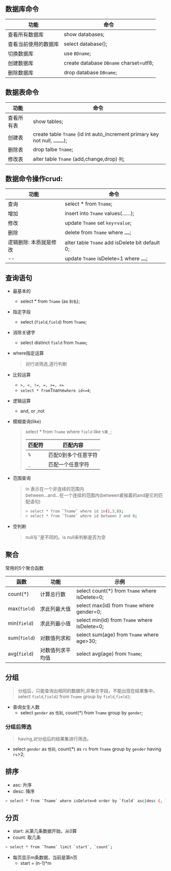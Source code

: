 ## 数据库命令

| 功能 | 命令 |
| --- | --- |
| 查看所有数据库 | show databases; |
| 查看当前使用的数据库 | select database(); |
| 切换数据库 | use `BDname`; |
| 创建数据库 | create database `DBname` charset=utf8; |
| 删除数据库 | drop database `DBname`; |

## 数据表命令

| 功能 | 命令 |
| --- | --- |
| 查看所有表 | show tables; |
| 创建表 | create table `Tname` (id int auto_increment primary key not null, `…………`); |
| 删除表 | drop talbe `Tname`; |
| 修改表 | alter table `Tname` (add,change,drop) `列`; |

## 数据命令操作crud:

| 功能 | 命令 |
| --- | --- |
| 查询 | select * from `Tname`; |
| 增加 | insert into `Tname` values(……); |
| 修改 | update `Tname` set `key`=`value`; |
| 删除 | delete from `Tname` where `……`; |
| 逻辑删除: 本质就是修改 | alter table `Tname` add isDelete bit default 0; |
| -- | update `Tname` isDelete=1 where `……`; |

## 查询语句

* 最基本的
  * select * from `Tname` (as `别名`);
* 指定字段
  * select (`field`,`field`) from `Tname`;
* 消除关键字
  * select distinct `field` from `Tname`;
* where指定运算
  > 对行进筛选,逐行判断
* 比较运算
  * `>, <, !=, =, >=, <=`
  * `select * from`Tname`where id<=4`;
* 逻辑运算
  * and, or ,not
* 模糊查询(like)
  > select * from `Tname` where `field` like `%黄_`;
  >
  > | 匹配符 | 匹配内容 |
  > | --- | --- |
  > | `%` | 匹配0到多个任意字符 |
  > | `_` | 匹配一个任意字符 |

* 范围查询

  > in 表示在一个非连续的范围内  
  > between…and…在一个连续的范围内(between紧挨着的and是它的匹配语句)
  >
  > ```bash
  > > select * from `Tname` where id in(1,3,8); 
  > > select * from `Tname` where id between 2 and 8;
  > ```

* 空判断

  > null与''是不同的。is null来判断是否为空

## 聚合

常用的5个聚合函数

| 函数 | 功能 | 示例 |
| --- | --- | --- |
| count(*) | 计算总行数 | select count(*) from `Tname` where isDelete=0; 
| max(`field`) | 求此列最大值 | select max(id) from `Tname` where gender=0; |
| min(`field`) | 求此列最小值 | select min(id) from `Tname` where isDelete=0; |
| sum(`field`) | 对数值列求和 | select sum(age) from `Tname` where age>30; |
| avg(`field`) | 对数值列求平均值 | select avg(age) from `Tname`; |

## 分组
> 分组后，只能查询出相同的数据列,非聚合字段，不能出现在结果集中。
select `field`,`field2` from `Tname` group by `field`,`field2`;
- 查询女生人数
  - select `gender` as `性别`, count(*) from `Tname` group by `gender`;

### 分组后筛选
> having,对分组后的结果集进行筛选。
- select `gender` as `性别`, count(*) as `rs` from `Tname` group by `gender` having `rs`>2;

## 排序
- asc: 升序
- desc: 降序

```bash
> select * from `Tname` where isDelete=0 order by `field` asc|desc (, `field` asc|desc);
```

## 分页
- start: 从第几条数据开始，从0算
- count: 取几条

```bash
> select * from `Tname` limit `start`, `count`;
```

- 每页显示m条数据，当前是第n页
	- start = (n-1)*m


